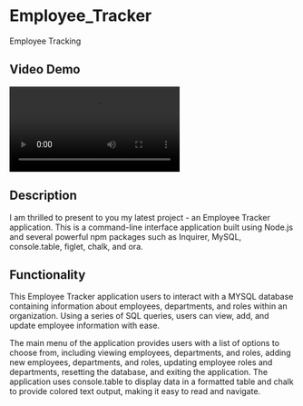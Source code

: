 # Employee_Tracker
Employee Tracking

## Video Demo

![demo](./snippet/Challenge_12_Employee_Tracker.mp4)


## Description

I am thrilled to present to you my latest project - an Employee Tracker application. This is a command-line interface application built using Node.js and several powerful npm packages such as Inquirer, MySQL, console.table, figlet, chalk, and ora.

## Functionality

This Employee Tracker application users to interact with a MYSQL database containing information about employees, departments, and roles within an organization. Using a series of SQL queries, users can view, add, and update employee information with ease.

The main menu of the application provides users with a list of options to choose from, including viewing employees, departments, and roles, adding new employees, departments, and roles, updating employee roles and departments, resetting the database, and exiting the application. The application uses console.table to display data in a formatted table and chalk to provide colored text output, making it easy to read and navigate.

## 